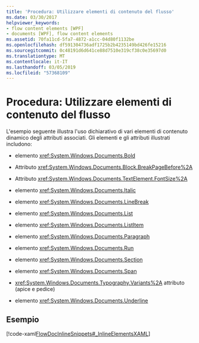 ```yaml
---
title: 'Procedura: Utilizzare elementi di contenuto del flusso'
ms.date: 03/30/2017
helpviewer_keywords:
- flow content elements [WPF]
- documents [WPF], flow content elements
ms.assetid: 70fa11cd-5fa7-4872-a1cc-04d80f1132be
ms.openlocfilehash: df591304736adf1725b2b4235149bd426fe15216
ms.sourcegitcommit: 0c48191d6d641ce88d7510e319cf38c0e35697d0
ms.translationtype: MT
ms.contentlocale: it-IT
ms.lasthandoff: 03/05/2019
ms.locfileid: "57368109"
---
```

# <a name="how-to-use-flow-content-elements"></a>Procedura: Utilizzare elementi di contenuto del flusso
L'esempio seguente illustra l'uso dichiarativo di vari elementi di contenuto dinamico degli attributi associati.  Gli elementi e gli attributi illustrati includono:  
  
-   elemento <xref:System.Windows.Documents.Bold>  
  
-   Attributo <xref:System.Windows.Documents.Block.BreakPageBefore%2A>  
  
-   Attributo <xref:System.Windows.Documents.TextElement.FontSize%2A>  
  
-   elemento <xref:System.Windows.Documents.Italic>  
  
-   elemento <xref:System.Windows.Documents.LineBreak>  
  
-   elemento <xref:System.Windows.Documents.List>  
  
-   elemento <xref:System.Windows.Documents.ListItem>  
  
-   elemento <xref:System.Windows.Documents.Paragraph>  
  
-   elemento <xref:System.Windows.Documents.Run>  
  
-   elemento <xref:System.Windows.Documents.Section>  
  
-   elemento <xref:System.Windows.Documents.Span>  
  
-   <xref:System.Windows.Documents.Typography.Variants%2A> attributo (apice e pedice)  
  
-   elemento <xref:System.Windows.Documents.Underline>  
  
## <a name="example"></a>Esempio  
 [!code-xaml[FlowDocInlineSnippets#_InlineElementsXAML](~/samples/snippets/csharp/VS_Snippets_Wpf/FlowDocInlineSnippets/CS/document.xaml#_inlineelementsxaml)]
